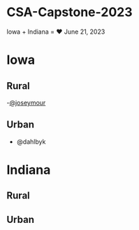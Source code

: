 # CSA-Capstone-2023

Iowa + Indiana = ❤️
June 21, 2023

# Iowa

## Rural
-[@joseymour](joseymour.md)
## Urban
- @dahlbyk

# Indiana

## Rural

## Urban


